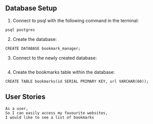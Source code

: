 
## Database Setup

1. Connect to psql with the following command in the terminal:
```
psql postgres
```

2. Create the database:
```
CREATE DATABASE bookmark_manager;
```

3. Connect to the newly created database:

```\c bookmark_manager;
```

4. Create the bookmarks table within the database:
```
CREATE TABLE bookmarks(id SERIAL PRIMARY KEY, url VARCHAR(60));
```

## User Stories

```
As a user,
So I can easily access my favourite websites,
I would like to see a list of bookmarks
```
